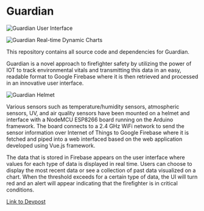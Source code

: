 # Guardian

![Guardian User Interface](https://challengepost-s3-challengepost.netdna-ssl.com/photos/production/software_photos/000/840/765/datas/gallery.jpg)

![Guardian Real-time Dynamic Charts](https://challengepost-s3-challengepost.netdna-ssl.com/photos/production/software_photos/000/840/764/datas/gallery.jpg)

This repository contains all source code and dependencies for Guardian.

Guardian is a novel approach to firefighter safety by utilizing the power of IOT to track environmental vitals and transmitting this data in an easy, readable format to Google Firebase where it is then retrieved and processed in an innovative user interface.

![Guardian Helmet](https://challengepost-s3-challengepost.netdna-ssl.com/photos/production/software_photos/000/840/758/datas/gallery.jpg)

Various sensors such as temperature/humidity sensors, atmospheric sensors, UV, and air quality sensors have been mounted on a helmet and interface with a NodeMCU ESP8266 board running on the Arduino framework. The board connects to a 2.4 GHz WiFi network to send the sensor information over Internet of Things to Google Firebase where it is fetched and piped into a web interfaced based on the web application developed using Vue.js framework. 

The data that is stored in Firebase appears on the user interface where values for each type of data is displayed in real time. Users can choose to display the most recent data or see a collection of past data visualized on a chart. When the threshold exceeds for a certain type of data, the UI will turn red and an alert will appear indicating that the firefighter is in critical conditions.

[Link to Devpost](https://devpost.com/software/guardian-2n7q3s)


